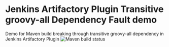 # Jenkins Artifactory Plugin Transitive groovy-all Dependency Fault demo
Demo for Maven build breaking through transitive groovy-all dependency in Jenkins Artifactory Plugin
![Maven build status]([https://github.com/lpradel/jenkins-artifactory-plugin-groovy-all-dependency-fault-demo/actions/workflows/maven.yml/badge.svg])

